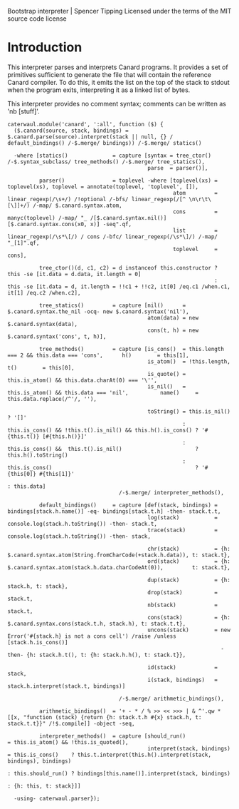 Bootstrap interpreter | Spencer Tipping
Licensed under the terms of the MIT source code license

# Introduction

This interpreter parses and interprets Canard programs. It provides a set of primitives sufficient to generate the file that will contain the reference Canard compiler. To do this, it emits
the list on the top of the stack to stdout when the program exits, interpreting it as a linked list of bytes.

This interpreter provides no comment syntax; comments can be written as 'nb [stuff]'.

    caterwaul.module('canard', ':all', function ($) {
      ($.canard(source, stack, bindings) = $.canard.parse(source).interpret(stack || null, {} / default_bindings() /-$.merge/ bindings)) /-$.merge/ statics()

      -where [statics()              = capture [syntax = tree_ctor() /-$.syntax_subclass/ tree_methods() /-$.merge/ tree_statics(),
                                                parse  = parser()],

              parser()               = toplevel -where [toplevel(xs) = toplevel(xs), toplevel = annotate(toplevel, 'toplevel', []),
                                                        atom         = linear_regexp(/\s+/) /!optional /-bfs/ linear_regexp(/[^ \n\r\t\[\]]+/) /-map/ $.canard.syntax.atom,
                                                        cons         = manyc(toplevel) /-map/ "_ /[$.canard.syntax.nil()][$.canard.syntax.cons(x0, x)] -seq".qf,
                                                        list         = linear_regexp(/\s*\[/) / cons /-bfc/ linear_regexp(/\s*\]/) /-map/ "_[1]".qf,
                                                        toplevel     = cons],

              tree_ctor()(d, c1, c2) = d instanceof this.constructor ? this -se [it.data = d.data, it.length = 0]
                                                                     : this -se [it.data = d, it.length = !!c1 + !!c2, it[0] /eq.c1 /when.c1, it[1] /eq.c2 /when.c2],

              tree_statics()         = capture [nil()      = $.canard.syntax.the_nil -ocq- new $.canard.syntax('nil'),
                                                atom(data) = new $.canard.syntax(data),
                                                cons(t, h) = new $.canard.syntax('cons', t, h)],

              tree_methods()         = capture [is_cons()  = this.length === 2 && this.data === 'cons',      h()        = this[1],
                                                is_atom()  = !this.length,                                   t()        = this[0],
                                                is_quote() = this.is_atom() && this.data.charAt(0) === '\'',
                                                is_nil()   = this.is_atom() && this.data === 'nil',          name()     = this.data.replace(/^'/, ''),

                                                toString() = this.is_nil()                                              ? '[]'
                                                           : this.is_cons() && !this.t().is_nil() && this.h().is_cons() ? '#{this.t()} [#{this.h()}]'
                                                           : this.is_cons() &&  this.t().is_nil()                       ? this.h().toString()
                                                           : this.is_cons()                                             ? '#{this[0]} #{this[1]}'
                                                                                                                        : this.data]
                                       /-$.merge/ interpreter_methods(),

              default_bindings()     = capture [def(stack, bindings) = bindings[stack.h.name()] -eq- bindings[stack.t.h] -then- stack.t.t,
                                                log(stack)           = console.log(stack.h.toString()) -then- stack.t,
                                                trace(stack)         = console.log(stack.h.toString()) -then- stack,

                                                chr(stack)           = {h: $.canard.syntax.atom(String.fromCharCode(+stack.h.data)), t: stack.t},
                                                ord(stack)           = {h: $.canard.syntax.atom(stack.h.data.charCodeAt(0)),         t: stack.t},

                                                dup(stack)           = {h: stack.h, t: stack},
                                                drop(stack)          = stack.t,
                                                nb(stack)            = stack.t,
                                                cons(stack)          = {h: $.canard.syntax.cons(stack.t.h, stack.h), t: stack.t.t},
                                                uncons(stack)        = new Error('#{stack.h} is not a cons cell') /raise /unless [stack.h.is_cons()]
                                                                       -then- {h: stack.h.t(), t: {h: stack.h.h(), t: stack.t}},

                                                id(stack)            = stack,
                                                i(stack, bindings)   = stack.h.interpret(stack.t, bindings)]

                                       /-$.merge/ arithmetic_bindings(),

              arithmetic_bindings()  = '+ - * / % >> << >>> | & ^'.qw *[[x, "function (stack) {return {h: stack.t.h #{x} stack.h, t: stack.t.t}}" /!$.compile]] -object -seq,

              interpreter_methods()  = capture [should_run()               = this.is_atom() && !this.is_quoted(),
                                                interpret(stack, bindings) = this.is_cons()    ? this.t.interpret(this.h().interpret(stack, bindings), bindings)
                                                                           : this.should_run() ? bindings[this.name()].interpret(stack, bindings)
                                                                                               : {h: this, t: stack}]]

      -using- caterwaul.parser});